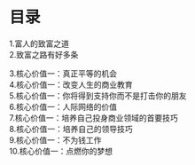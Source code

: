 # 目录
1.富人的致富之道   
2.致富之路有好多条    

3.核心价值一：真正平等的机会   
4.核心价值一：改变人生的商业教育    
5.核心价值一：你将得到支持你而不是打击你的朋友   
6.核心价值一：人际网络的价值     
7.核心价值一：培养自己投身商业领域的首要技巧     
8.核心价值一：培养自己的领导技巧     
9.核心价值一：不为钱工作    
10.核心价值一：点燃你的梦想    
